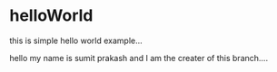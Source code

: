 # helloWorld
this is simple hello world example...

hello my name is sumit prakash and I am the creater of this branch....
